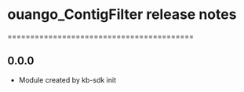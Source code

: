 # ouango_ContigFilter release notes
=========================================

0.0.0
-----
* Module created by kb-sdk init
